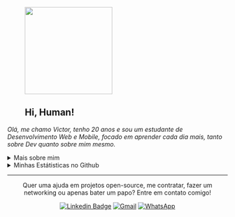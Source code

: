 <figure>
  <img src="https://user-images.githubusercontent.com/64621536/127888231-47f673b0-e081-429b-989b-f56f15091fcc.png" width="200">
  <h2 align="left">
    Hi, Human!
  </h2>
</figure>
  
<p align="left">
  <em>
    Olá, me chamo Victor, tenho 20 anos e sou um estudante de Desenvolvimento Web e Mobile, focado em aprender cada dia mais, tanto sobre Dev quanto sobre mim mesmo.
  </em>
<p/>

<details>
  <summary>Mais sobre mim</summary>
  <ul>
    <li>🎓 Técnico de Informática para Internet - Qi Faculdade e Escola Técnica </li>
    <li>📕 Bootcamp Desenvolvedor(a) Front-end - IGTI </li>
    <li>📘 Bootcamp de Data Engineer - Digital Innovation One </li>
    <li>📚 Estudando Dev. Web e Mobile | Algoritmos | NodeJS | Javascript | React </li>
  </ul>
</details>

<details>
  <summary>Minhas Estátisticas no Github</summary>
  <br>
  <p>
    <img src="https://github-readme-stats.vercel.app/api/top-langs?locale=pt-br&username=KlowdyTMS&langs_count=5&theme=tokyonight"%20alt="Techs%20utilizadas%20nos%20projetos" />
    <img src="https://github-readme-stats.vercel.app/api?locale=pt-br&username=KlowdyTMS&theme=tokyonight&show_icons=true&include_all_commits=true"%20alt="Estátisticas%20Gerais" />
  </p>
</details>

<hr>

<p align="center">
  Quer uma ajuda em projetos open-source, me contratar, fazer um networking ou apenas bater um papo? Entre em contato comigo!
<p/>

<div align="center">
  
  [![Linkedin Badge](https://img.shields.io/badge/-Victor%20Souza-0a66c2?style=for-the-badge&logo=linkedin&logoColor=white?logo=Linkedin&logoColor=white)](https://www.linkedin.com/in/victor-souza-762291213/)
  [![Gmail](https://img.shields.io/badge/-victor.souza2210@gmail.com-D14836?style=for-the-badge&logo=gmail&logoColor=white)](mailto:victor.souza2210@gmail.com)
  [![WhatsApp](https://img.shields.io/badge/51995725785-25D366?style=for-the-badge&logo=whatsapp&logoColor=white)](http://api.whatsapp.com/send?phone=5551995725785)

</div>

